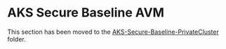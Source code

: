 # AKS Secure Baseline AVM

This section has been moved to the [AKS-Secure-Baseline-PrivateCluster](../AKS-Secure-Baseline-PrivateCluster/) folder.